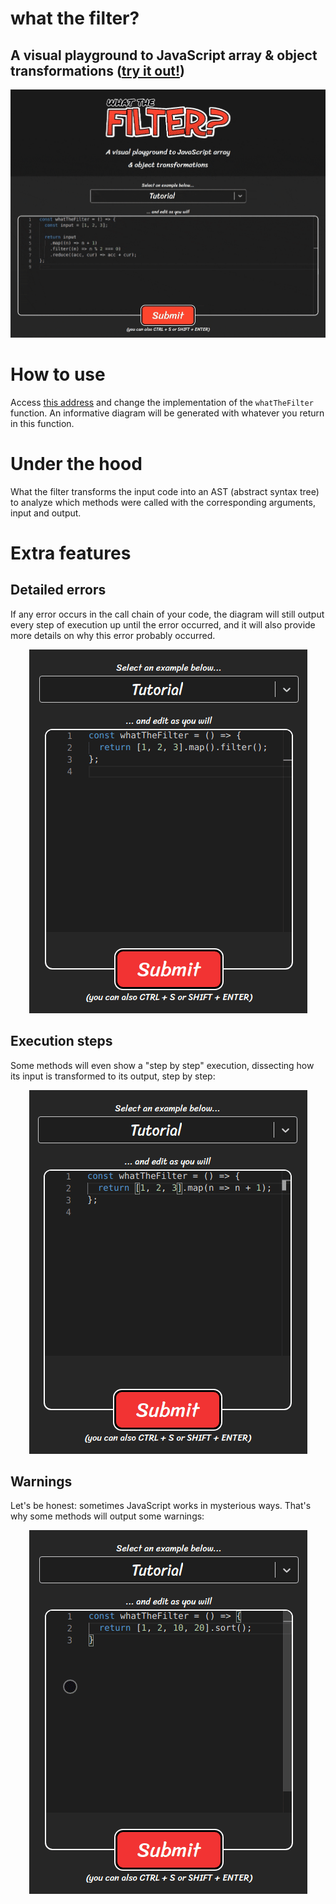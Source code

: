 # what the filter?
## A visual playground to JavaScript array & object transformations ([try it out!](https://renato-bohler.github.io/what-the-filter))

<div align="center">
    <img alt="Demonstration GIF" src="assets/demo.gif">
</div>

# How to use
Access [this address](https://renato-bohler.github.io/what-the-filter) and change the implementation of the `whatTheFilter` function. An informative diagram will be generated with whatever you return in this function.

# Under the hood
What the filter transforms the input code into an AST (abstract syntax tree) to analyze which methods were called with the corresponding arguments, input and output.

# Extra features

## Detailed errors
If any error occurs in the call chain of your code, the diagram will still output every step of execution up until the error occurred, and it will also provide more details on why this error probably occurred.
<div align="center">
    <img alt="Detailed errors feature GIF" src="assets/demo-errors.gif">
</div>

## Execution steps
Some methods will even show a "step by step" execution, dissecting how its input is transformed to its output, step by step:
<div align="center">
    <img alt="Execution steps feature GIF" src="assets/demo-steps.gif">
</div>

## Warnings
Let's be honest: sometimes JavaScript works in mysterious ways. That's why some methods will output some warnings:
<div align="center">
    <img alt="Warnings feature GIF" src="assets/demo-warnings.gif">
</div>
